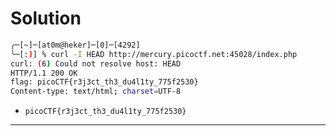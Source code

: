 # Solution

```bash
╭─[~]─[at0m@heker]─[0]─[4292]
╰─[:)] % curl -I HEAD http://mercury.picoctf.net:45028/index.php
curl: (6) Could not resolve host: HEAD
HTTP/1.1 200 OK
flag: picoCTF{r3j3ct_th3_du4l1ty_775f2530}
Content-type: text/html; charset=UTF-8
```

- `picoCTF{r3j3ct_th3_du4l1ty_775f2530}`

---
